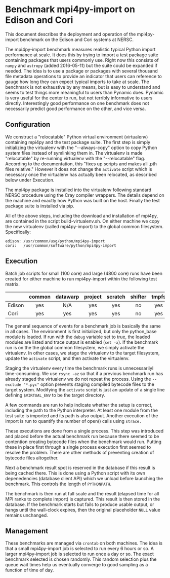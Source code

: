 
Benchmark mpi4py-import on Edison and Cori
==========================================

This document describes the deployment and operation of the mpi4py-import benchmark on the Edison and Cori systems at NERSC.

The mpi4py-import benchmark measures realistic typical Python import performance at scale.
It does this by trying to import a test package suite containing packages that users commonly use.
Right now this consists of `numpy` and `astropy` (added 2016-05-11) but the suite could be expanded if needed.
The idea is to use a package or packages with several thousand file metadata operations to provide an indicator that users can reference to gauge how long they
    can expect typical imports to take at scale.
The benchmark is not exhaustive by any means, but is easy to understand and seems to test things more meaningful to users than Pynamic does.
Pynamic is very useful for the center to run, but not terribly informative to users directly.
Interestingly good performance on one benchmark does not necessarily predict good performance on the other, and vice versa.

Configuration
-------------

We construct a "relocatable" Python virtual environment (virtualenv) containing mpi4py and the test package suite.
The first step is simply initializing the virtualenv with the "--always-copy" option to copy Python system files instead of symlinking them in.
The virtualenv is made "relocatable" by re-running virtualenv with the "--relocatable" flag.
According to the documentation, this "fixes up scripts and makes all .pth files relative."
However it does not change the `activate` script which is necessary once the virtualenv has actually been relocated, as described below under Execution.

The mpi4py package is installed into the virtualenv following standard NERSC procedure using the Cray compiler wrappers.
The details depend on the machine and exactly how Python was built on the host.
Finally the test package suite is installed via pip.

All of the above steps, including the download and installation of mpi4py, are contained in the script build-virtualenv.sh.
On either machine we copy the new virtualenv (called mpi4py-import) to the global common filesystem.  Specifically:

    edison: /usr/common/usg/python/mpi4py-import
    cori:   /usr/common/software/python/mpi4py-import

Execution
---------

Batch job scripts for small (100 core) and large (4800 core) runs have been created for either machine to run mpi4py-import within the following test matrix.

|        | common | datawarp | project | scratch | shifter | tmpfs |
| ------ |:------:|:--------:|:-------:|:-------:|:-------:|:-----:|
| Edison | yes    | N/A      | yes     | yes     | no      | yes   |
| Cori   | yes    | yes      | yes     | yes     | no      | yes   |

The general sequence of events for a benchmark job is basically the same in all cases.
The environment is first initialized, but only the python_base module is loaded.
If run with the `debug` variable set to true, the loaded modules are listed and trace output is enabled (`set -x`).
If the benchmark run is on the the global common filesystem, we simply activate the virtualenv.
In other cases, we stage the virtualenv to the target filesystem, update the `activate` script, and then activate the virtualenv.

Staging the virtualenv every time the benchmark runs is unnecessarilyl time-consuming.
We use `rsync -az` so that if a previous benchmark run has already staged the virtualenv we do not repeat the process.
Using the `--exclude "*.pyc"` option prevents staging compiled bytecode files to the target system.
Modifying the `activate` script is just an update of a single line defining `$VIRTUAL_ENV` to be the target directory.

A few commands are run to help indicate whether the setup is correct, including the path to the Python interpreter.
At least one module from the test suite is imported and its path is also output.
Another execution of the import is run to quantify the number of open() calls using `strace.`

These executions are done from a single process.
This step was introduced and placed before the actual benchmark run because there seemed to be contention creating bytecode files when the benchmark would run.
Putting these in place first through a single process execution first seemed to resolve the problem.
There are other methods of preventing creation of bytecode files altogether.

Next a benchmark result spot is reserved in the database if this result is being cached there.
This is done using a Python script with its own depenedencies (database client API) which we unload before launching the benchmark.
This controls the length of `PYTHONPATH`.

The benchmark is then run at full scale and the result (elapsed time for all MPI ranks to complete import) is captured.
This result is then stored in the database.
If the benchmark starts but fails to produce usable output, or hangs until the wall-clock expires, then the original placeholder `NULL` value remains unchanged.

Management
----------

These benchmarks are managed via `crontab` on both machines.
The idea is that a small mpi4py-import job is selected to run every 6 hours or so.
A larger mpi4py-import job is selected to run once a day or so.
The exact benchmark selected is chosen randomly.
This random selection plus the queue wait times help us eventually converge to good sampling as a function of time of day.
